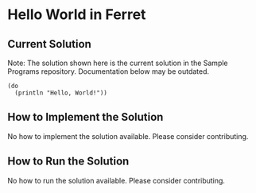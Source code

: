 # Hello World in Ferret

## Current Solution

Note: The solution shown here is the current solution in the Sample Programs repository. Documentation below may be outdated.

```Ferret
(do
  (println "Hello, World!"))

```

## How to Implement the Solution

No how to implement the solution available. Please consider contributing.

## How to Run the Solution

No how to run the solution available. Please consider contributing.